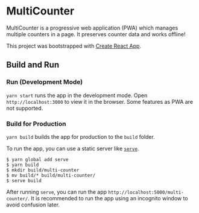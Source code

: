 # MultiCounter

MultiCounter is a progressive web application (PWA) which manages multiple counters in a page. It preserves counter data and works offline!

This project was bootstrapped with [Create React App](https://github.com/facebook/create-react-app).

## Build and Run

### Run (Development Mode)

`yarn start` runs the app in the development mode. Open `http://localhost:3000` to view it in the browser. Some features as PWA are not supported.

### Build for Production

`yarn build` builds the app for production to the `build` folder.

To run the app, you can use a static server like [`serve`](https://www.npmjs.com/package/serve).

```shell
$ yarn global add serve
$ yarn build
$ mkdir build/multi-counter
$ mv build/* build/multi-counter/
$ serve build
```

After running `serve`, you can run the app `http://localhost:5000/multi-counter/`. It is recommended to run the app using an incognito window to avoid confusion later.
